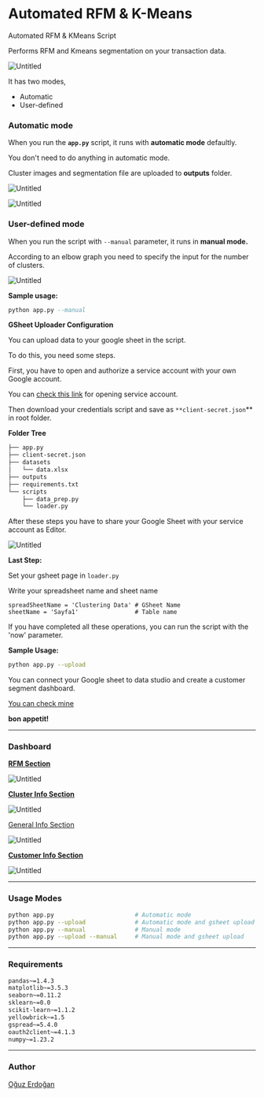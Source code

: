 # Automated RFM & K-Means

Automated RFM & KMeans Script

Performs RFM and Kmeans segmentation on your transaction data.

![Untitled](images/Untitled.png)

It has two modes, 

- Automatic
- User-defined

### Automatic mode

When you run the **`app.py`** script, it runs with **automatic mode** defaultly.

You don't need to do anything in automatic mode.

Cluster images and segmentation file are uploaded to **outputs** folder.

![Untitled](images/Untitled%201.png)

![Untitled](images/Untitled%202.png)

### User-defined mode

When you run the script with `--manual` parameter, it runs in **manual mode.**

According to an elbow graph you need to specify the input for the number of clusters.

![Untitled](images/Untitled%203.png)

**Sample usage:**

```sql
python app.py --manual
```

**GSheet Uploader Configuration**

You can upload data to your google sheet in the script.

To do this, you need some steps.

First, you have to open and authorize a service account with your own Google account.

You can [check this link](https://mljar.com/blog/authenticate-python-google-sheets-service-account-json-credentials/) for opening service account.

Then download your credentials script and save as `**client-secret.json`** in root folder.

**Folder Tree**

```bash
├── app.py
├── client-secret.json
├── datasets
│   └── data.xlsx
├── outputs
├── requirements.txt
└── scripts
    ├── data_prep.py
    └── loader.py
```

After these steps you have to share your Google Sheet with your service account as Editor.

![Untitled](images/Untitled%204.png)

**Last Step:**

Set your gsheet page in `loader.py`

Write your spreadsheet name and sheet name

```
spreadSheetName = 'Clustering Data' # GSheet Name
sheetName = 'Sayfa1'                # Table name
```

If you have completed all these operations, you can run the script with the 'now' parameter.

**Sample Usage:**

```bash
python app.py --upload 
```

You can connect your Google sheet to data studio and create a customer segment dashboard.

[You can check mine](https://datastudio.google.com/u/0/reporting/a7baf3c6-832e-4f03-b129-1bc5bd3919be/page/p_i3lyx2tbnc)

**bon appetit!**

---

### Dashboard

**[RFM Section](https://datastudio.google.com/u/0/reporting/a7baf3c6-832e-4f03-b129-1bc5bd3919be/page/p_i3lyx2tbnc)**

![Untitled](images/Untitled%205.png)

**[Cluster Info Section](https://datastudio.google.com/u/0/reporting/a7baf3c6-832e-4f03-b129-1bc5bd3919be/page/36WVC)**

![Untitled](images/Untitled%206.png)

[General Info Section](https://datastudio.google.com/u/0/reporting/a7baf3c6-832e-4f03-b129-1bc5bd3919be/page/tvWVC)

![Untitled](images/Untitled%207.png)

**[Customer Info Section](https://datastudio.google.com/u/0/reporting/a7baf3c6-832e-4f03-b129-1bc5bd3919be/page/l7fVC)**

![Untitled](images/Untitled%208.png)

---

### Usage Modes

```bash
python app.py                       # Automatic mode
python app.py --upload              # Automatic mode and gsheet upload
python app.py --manual              # Manual mode
python app.py --upload --manual     # Manual mode and gsheet upload
```

---

### Requirements

```bash
pandas~=1.4.3
matplotlib~=3.5.3
seaborn~=0.11.2
sklearn~=0.0
scikit-learn~=1.1.2
yellowbrick~=1.5
gspread~=5.4.0
oauth2client~=4.1.3
numpy~=1.23.2
```

---

### Author

[Oğuz Erdoğan](http://www.oguzerdogan.com)